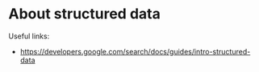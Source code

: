 # About structured data

Useful links:

* https://developers.google.com/search/docs/guides/intro-structured-data